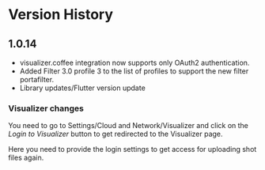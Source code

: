 # Version History

## 1.0.14

- visualizer.coffee integration now supports only OAuth2 authentication. 
- Added Filter 3.0 profile 3 to the list of profiles to support the new filter portafilter.
- Library updates/Flutter version update

### Visualizer changes
You need to go to Settings/Cloud and Network/Visualizer and click on the *Login to Visualizer* button to get redirected to the Visualizer page.

Here you need to provide the login settings to get access for uploading shot files again.
